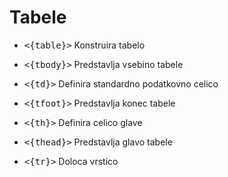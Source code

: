 # Tabele

* <kbd><{table}></kbd> Konstruira tabelo

* <kbd><{tbody}></kbd> Predstavlja vsebino tabele

* <kbd><{td}></kbd> Definira standardno podatkovno celico

* <kbd><{tfoot}></kbd> Predstavlja konec tabele

* <kbd><{th}></kbd> Definira celico glave

* <kbd><{thead}></kbd> Predstavlja glavo tabele

* <kbd><{tr}></kbd> Doloca vrstico